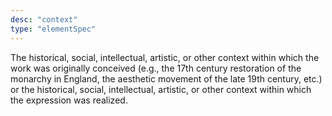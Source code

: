 ```yaml
---
desc: "context"
type: "elementSpec"
---
```


The historical, social, intellectual, artistic, or other context within which the
work
was originally conceived (e.g., the 17th century restoration of the monarchy in England,
the
aesthetic movement of the late 19th century, etc.) or the historical, social, intellectual,
artistic, or other context within which the expression was realized.